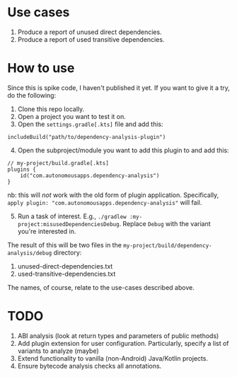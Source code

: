 # Use cases
1. Produce a report of unused direct dependencies.
1. Produce a report of used transitive dependencies.

# How to use
Since this is spike code, I haven't published it yet. If you want to give it a try, do the following:
1. Clone this repo locally.
1. Open a project you want to test it on.
1. Open the `settings.gradle[.kts]` file and add this:
```
includeBuild("path/to/dependency-analysis-plugin")
```
4. Open the subproject/module you want to add this plugin to and add this:
```
// my-project/build.gradle[.kts]
plugins {
    id("com.autonomousapps.dependency-analysis")
}
```
nb: this will _not_ work with the old form of plugin application.
Specifically, `apply plugin: "com.autonomousapps.dependency-analysis"` will fail.

5. Run a task of interest. E.g., `./gradlew :my-project:misusedDependenciesDebug`. 
Replace `Debug` with the variant you're interested in. 

The result of this will be two files in the `my-project/build/dependency-analysis/debug` directory:
1. unused-direct-dependencies.txt
1. used-transitive-dependencies.txt

The names, of course, relate to the use-cases described above.

# TODO
1. ABI analysis (look at return types and parameters of public methods)
1. Add plugin extension for user configuration.
Particularly, specify a list of variants to analyze (maybe)
1. Extend functionality to vanilla (non-Android) Java/Kotlin projects.
1. Ensure bytecode analysis checks all annotations.